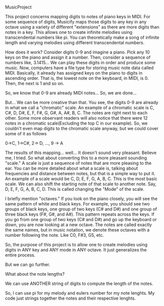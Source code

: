 MusicProject

This project concerns mapping digits to notes of piano keys in MIDI. For some sequence of digits, Musicify maps those digits to any key in any octave using a variety of different "extensions" as there are more digits than notes in a key. This allows one to create infinite melodies using transcendental numbers like pi. You can theoretically make a song of infinite length and varying melodies using different transcendental numbers.

How does it work?
Consider digits 0-9 and imagine a piano. Pick any 10 keys on the piano and assign it a number. Then, consider a sequence of numbers like, 3.1415... We can play these digits in order and produce some music. Now, computers have a file type for storing music note data called MIDI. Basically, it already has assigned keys on the piano to digits in ascending order. That is, the lowest note on the keyboard, in MIDI, is 0. Then, the next is 1 and so on.

So, we know that 0-9 are already MIDI notes... So, we are done...

But... We can be more creative than that. You see, the digits 0-9 are already in what we call a "chromatic" scale. An example of a chromatic scale is C, C#, D, D#, E, F, F#, G, G#, A, A#, B, C. The notes are right next to each other. Some more observant readers will also notice that there were 12 notes in a chromatic scale(Excluding the top C in our example). So, we couldn't even map digits to the chromatic scale anyway, but we could cover some of it as follows

0->C, 1->C#, 2-> D, ..., 9 -> A

The results of this mapping... well... It doesn't sound very pleasant. Believe me, I tried. So what about converting this to a more pleasant sounding "scale." A scale is just a sequence of notes that are more pleasing to the ear. You can be more detailed about what a scale is, talking about frequencies and distance between notes, but that is a simple way to put it. An example of a scale would be C, D, E, F, G, A, B, C. This is the most basic scale. We can also shift the starting note of that scale to another note. Say, D, E, F, G, A, B, C, D. This is called changing the "Mode" of the scale. 

I briefly mention "octaves." If you look on the piano closely, you will see the same pattern of white and black keys. For example, you should see two groups of black keys, one group of two keys (C# and D#) and one group of three black keys (F#, G#, and A#). This pattern repeats across the keys. If you go from one group of two keys (C# and D#) and go up the keyboard or down, you are now looking at a new octave. The notes are called exactly the same names, but in music notation, we denote these octaves with a number following the note. Like C0, F#3, G5, etc.


So, the purpose of this project is to allow one to create melodies using digits in ANY key and ANY mode in ANY octave. It just generalizes the entire process.

But we can go further.

What about the note lengths?

We can use ANOTHER string of digits to compute the length of the notes. 

So, I can use pi for my melody and eulers number for my note lenghts. My code just strings together the notes and their respective lenghts.

